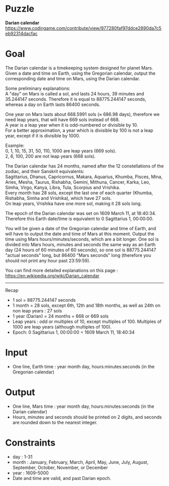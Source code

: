 # Puzzle
**Darian calendar** https://www.codingame.com/contribute/view/977280faf97ddce2890da7c5eb92314dacfac

# Goal
The Darian calendar is a timekeeping system designed for planet Mars.  
Given a date and time on Earth, using the Gregorian calendar, output the corresponding date and time on Mars, using the Darian calendar.  

Some preliminary explanations:  
A "day" on Mars is called a sol, and lasts 24 hours, 39 minutes and 35.244147 seconds. Therefore it is equal to 88775.244147 seconds, whereas a day on Earth lasts 86400 seconds.

One year on Mars lasts about 668.5991 sols (≈ 686.98 days), therefore we need leap years, that will have 669 sols instead of 668.  
A year is a leap year when it is odd-numbered or divisible by 10.  
For a better approximation, a year which is divisible by 100 is not a leap year, except if it is divisible by 1000.  

Example:  
0, 1, 10, 15, 31, 50, 110, 1000 are leap years (669 sols).  
2, 6, 100, 200 are not leap years (668 sols).  

The Darian calendar has 24 months, named after the 12 constellations of the zodiac, and their Sanskrit equivalents:  
Sagittarius, Dhanus, Capricornus, Makara, Aquarius, Khumba, Pisces, Mina, Aries, Mesha, Taurus, Rishabha, Gemini, Mithuna, Cancer, Karka, Leo, Simha, Virgo, Kanya, Libra, Tula, Scorpius and Vrishika.  
Every month has 28 sols, except the last one of each quarter (Khumba, Rishabha, Simha and Vrishika), which have 27 sols.  
On leap years, Vrishika have one more sol, making it 28 sols long.  

The epoch of the Darian calendar was set on 1609 March 11, at 18:40:34. Therefore this Earth date/time is equivalent to 0 Sagittarius 1, 00:00:00.

You will be given a date of the Gregorian calendar and time of Earth, and will have to output the date and time of Mars at this moment. Output the time using Mars hours/minutes/seconds, which are a bit longer. One sol is divided into Mars hours, minutes and seconds the same way as an Earth day (24 hours of 60 minutes of 60 seconds), so one sol is 88775.244147 "actual seconds" long, but 86400 "Mars seconds" long (therefore you should not print any hour past 23:59:59).

You can find more detailed explanations on this page : https://en.wikipedia.org/wiki/Darian_calendar

--------  
Recap  
* 1 sol = 88775.244147 seconds
* 1 month = 28 sols, except 6th, 12th and 18th months, as well as 24th on non leap years : 27 sols
* 1 year (Darian) = 24 months = 668 or 669 sols
* Leap years : odd or multiples of 10, except multiples of 100. Multiples of 1000 are leap years (although multiples of 100).
* Epoch: 0 Sagittarius 1, 00:00:00 = 1609 March 11, 18:40:34

# Input
* One line, Earth time : year month day, hours:minutes:seconds (in the Gregorian calendar)
  
# Output
* One line, Mars time : year month day, hours:minutes:seconds (in the Darian calendar)
* Hours, minutes and seconds should be printed on 2 digits, and seconds are rounded down to the nearest integer.

# Constraints
* day : 1-31
* month : January, February, March, April, May, June, July, August, September, October, November, or December
* year : 1609-5000
* Date and time are valid, and past Darian epoch.
